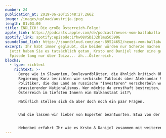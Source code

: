 ```yaml
---
number: 24
publication_at: 2019-06-20T15:48:27.266Z
image: /images/upload/austrija.jpeg
length: 01:03:00
title: ENDLICH! Die große Österreich-Folge!
apple_link: https://podcasts.apple.com/de/podcast/neues-vom-ballaballa-balkan-episode-24-endlich-die/id1170436903?i=1000442112697
spotify_link: spotify:episode:1Yhw08VSDi32hlmu5O599G
soundcloud_link: https://soundcloud.com/user-89524652/neues-vom-ballaballa-balkan-episode-24-endlich-die-grose-osterreich-folge
excerpt: Ihr habt immer geglaubt, die beiden würden nur Scherze machen. Doch
  jetzt haben Sie es tatsächlich getan. Krsto und Danijel reden eine ganze
  Episode lang nur über Ibiza... äh...Österreich.
blocks:
  - type: richtext
    richtext: >-
      Berge wie in Slowenien, Boulevardblätter, die ähnlich kritisch über die
      Regierung Kurz berichten wie serbische Tabloids über Aleksandar Vučić,
      Politiker, die das Land an russische "Investoren" verscherbeln wollen und
      grassierender Nationalismus. Wer möchte da ernsthaft bestreiten, dass
      Österreich im tiefsten Innern ein Balkanstaat ist?\

      Natürlich stellen sich da aber doch noch ein paar Fragen.


      Und die lassen wir lieber von Experten beantworten. Etwa von der Rechtsextremismusexpertin Judith Goetz und dem ARD-Korrespondenten Srđan Govedarica. Am Ende - so viel sei verraten - haben wir Austrija ja doch lieb...irgendwie.


      Nebenbei erfahrt Ihr wie es Krsto & Danijel zusammen mit weiteren KollegInnen auf das Titelblatt eines kroatischen Fascho-Magazins gebracht haben, warum in Kroatien ein Wahlerfolg zur Spaltung einer Oppositionspartei führt und warum die serbische Premierministerin Kosovaren für Waldmenschen oder so etwas ähnliches hält.
---
```

